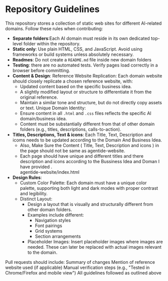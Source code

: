 # Repository Guidelines

This repository stores a collection of static web sites for different
AI-related domains. Follow these rules when contributing:

- **Separate folders**:Each AI domain must reside in its own dedicated top-level folder within the repository.
- **Static only**: Use plain HTML, CSS, and JavaScript. Avoid using frameworks or build systems unless absolutely necessary.
- **Readmes**: Do not create a `README.md` file inside new domain folders
- **Testing**: there are no automated tests. Verify pages load correctly in a
  browser before committing.
- **Content & Design**: Reference Website Replication:
  Each domain website should closely replicate a chosen reference website, with:
    - Updated content based on the specific business idea.
    - A slightly modified layout or structure to differentiate it from the original reference.
    - Maintain a similar tone and structure, but do not directly copy assets or text.
  Unique Domain Identity:
    - Ensure content in all `.html` and `.css` files reflects the specific AI domain/business idea.
    - Content must be substantially different from that of other domain folders (e.g., titles, descriptions, calls-to-action).
- **Titles, Descriptions, Text & icons**: Each Title, Text, Description and icoms needs to be updated according to the Domain And Business Idea.  
  - Also, Make Sure the Content ( Title, Text, Description and icons ) in the page should not be same as agentide-website. 
  - Each page should have unique and different titles and there description and icons according to the Bussiness Idea and Doman I have provided  .   
      agentide-website/index.html
- **Design Rules**: 
  - Custom Color Palette:
    Each domain must have a unique color palette, supporting both light and dark modes with proper contrast and legibility.
  - Distinct Layout:
    - Design a layout that is visually and structurally different from other domain folders.
    - Examples include different:
      - Navigation styles
      - Font pairings
      - Grid systems
      - Section arrangements
    - Placeholder Images:
      Insert placeholder images where images are needed. These can later be replaced with actual images relevant to the domain.








  
Pull requests should include:
Summary of changes
Mention of reference website used (if applicable)
Manual verification steps (e.g., "Tested in Chrome/Firefox and mobile view")
All guidelines followed as outlined above